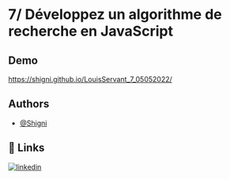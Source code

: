 # 7/ Développez un algorithme de recherche en JavaScript


## Demo

https://shigni.github.io/LouisServant_7_05052022/

## Authors

- [@Shigni](https://www.github.com/shigni)


## 🔗 Links
[![linkedin](https://img.shields.io/badge/linkedin-0A66C2?style=for-the-badge&logo=linkedin&logoColor=white)](https://www.linkedin.com/in/louis-servant-0985761ba/)

